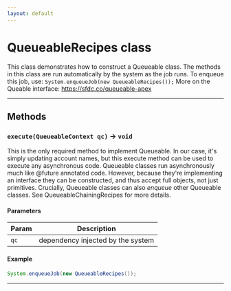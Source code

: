 ```yaml
---
layout: default
---
```

# QueueableRecipes class

This class demonstrates how to construct a Queueable class. The methods in this class are run automatically by the system as the job runs. To enqueue this job, use: `System.enqueueJob(new QueueableRecipes());` More on the Queable interface: https://sfdc.co/queueable-apex

---
## Methods
### `execute(QueueableContext qc)` → `void`

This is the only required method to implement Queueable. In our case, it&apos;s simply updating account names, but this execute method can be used to execute any asynchronous code. Queueable classes run asynchronously much like @future annotated code. However, because they&apos;re implementing an interface they can be constructed, and thus accept full objects, not just primitives. Crucially, Queueable classes can also _enqueue_ other Queueable classes. See QueueableChainingRecipes for more details.

#### Parameters

| Param | Description |
| ----- | ----------- |
|`qc` |  dependency injected by the system |

#### Example
```java
System.enqueueJob(new QueueableRecipes());
```

---
